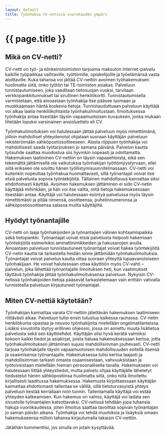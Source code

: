 ```yaml
---
layout: default
title: Työnhakua CV-netissä vuorokauden ympäri
---
```


# {{ page.title }}

## Mikä on CV-netti?

CV-netti on työ- ja elinkeinotoimiston tarjoama maksuton Internet-palvelu kaikille työpaikkaa vaihtaville, työttömille, opiskelijoille ja työelämänsä vasta aloittaville. Kuka tahansa voi jättää CV-nettiin avoimen työhakemuksen huolimatta siitä, onko työtön tai TE-toimiston asiakas. Palveluun tunnistautumiseen, joka vaaditaan tietosuojan vuoksi, tarvitaan verkkopankkitunnukset tai sirullinen henkilökortti. Tunnistautumisella varmistetaan, että ainoastaan työnhakija itse pääsee luomaan ja muokkaamaan häntä koskevia tietoja. Tunnistauduttuaan palveluun käyttäjä voi alkaa laatia henkilökohtaista työnhakuilmoitustaan. Ilmoituksessa työnhakija antaa itsestään täysin vapaamuotoisen kuvauksen, jonka mukaan liitetään lopuksi varsinainen ansioluettelo eli CV.

Työnhakuilmoituksen voi halutessaan jättää palveluun myös nimettömänä, jolloin mahdolliset yhteydenotot ohjataan suoraan käyttäjän palveluun rekisteröimään sähköpostiosoitteeseen. Alasta riippuen työnhakija voi mahdollisesti saada työtarjouksen jo samana päivänä. Palvelun kautta työsuhde saattaa muodostua siis hyvinkin nopeasti ja odottamatta. Hakemuksen laatiminen CV-nettiin on täysin vapaaehtoista, eikä sen tekemättä jättämisellä ole vaikutuksia työnhakijan työttömyystyrvaan, ellei siitä erikseen ole sovittu hänen työllistymisuunnitelmassaan. CV-netti voi kuitenkin nopeuttaa työnhakua huomattavasti, sillä työnantajat voivat itse etsiä palvelusta sopivia työntekijöitä. Tällainen mahdollisuus kannattaa siksi ehdottomasti käyttää. Avoimen hakemuksen jättäminen ei sido CV-netin käyttäjää mihinkään, ja hän voi itse valita, mitä tietoja hakemuksessaan itsestään antaa. Käyttäjä voi halutessaan esiintyä palvelussa myös täysin nimettömästi ja pitää nimensä, osoitteensa, puhelinnumeronsa ja sähköpostiosoitteensa salassa muilta käyttäjiltä.

## Hyödyt työnantajille

CV-netti on laaja työnhakijoiden ja työnantajien välinen kohtaamispaikka sekä tietopankki. Työnantajat voivat etsiä palvelusta helposti hakemiaan työntekijöitä esimerkiksi ammattinimikkeiden ja hakusanojen avulla. Ainoastaan palveluun tunnistautuneet työnantajat voivat hakea työntekijöitä CV-netin kautta tai tarkastella heidän sinne jättämiään työnhakuilmoituksia. Työnantajat voivat palvelun kautta ottaa suoraan yhteyttä lupaavanoloiseen työnhakijaan. He voivat halutessaan ottaa käyttöön myös CV-vahti –palvelun, joka lähettää työnantajalle ilmoituksen heti, kun vaatimukset täyttävä työnhakija jättää työnhakuilmoituksensa palveluun. Nykyisin CV-netissä työnhakijoiden tietoja pääsevät tarkastelemaan vain erittäin vahvalla tunnisteella palveluun kirjautuneet työnantajat.

## Miten CV-nettiä käytetään?

Työnhakijan kannattaa varata CV-nettiin jätettävän hakemuksen laatimiseen riittävästi aikaa. Palveluun tulisi ensin tutustua kaikessa rauhassa. CV-netin henkilökunta opastaa ja neuvoo työnhakijoita mielellään ongelmatilanteissa. Lisäksi sivustolta löytyy erillinen ohjeosio, jossa on annettu muuta lisätietoa palvelusta sekä sen käyttöehdot. Käyttäjän olisi hyvä kerätä valmiiksi kokoon kaikki tiedot ja asiakirjat, joista haluaa hakemuksessaan kertoa, jotta työnhakuilmoituksen jättäminen sujuisi mahdollisimman jouhevasti. CV-netti tarjoaa työnhakijalle täysin vapaamuotoisen mahdollisuuden esitellä itsensä ja osaamisensa työnantajalle. Hakemuksessa tulisi kertoa laajasti ja mahdollisimman tarkasti omasta osaamisestaan, vahvuuksistaan ja työtoiveistaan mielellään hieman persoonallisella tavalla. Hakemukseen voi halutessaan liittää yhteystiedot, mutta palvelu ohjaa käyttäjälle lähetetyt tiedustelut hänen sähköpostiinsa huolimatta siitä, onko niitä ilmoitettu kirjallisesti laaditussa hakemuksessa. Hakemusta kirjoittaessaan käyttäjän kannattaa ehdottomasti tallentaa se välillä, sillä tietoturvasyistä yhteys palveluun kestää kerrallaan noin tunnin. Tallentamalla käyttäjä voi estää yhteyden katkeamisen. Kun hakemus on valmis, käyttäjä voi ladata sen sivustolle työnantajien katsottavaksi. CV-netissä tehdään jopa tuhansia hakuja vuorokaudessa, joten ilmoitus saattaa tavoittaa sopivan työnantajan jo saman päivän aikana. Työnhakija voi tehdä muutoksia ja lisäyksiä omaan hakemukseensa milloin tahansa kirjautumalla takaisin CV-nettiin.

Jätäthän kommenttisi, jos sinulla on jotain kysyttävää.
